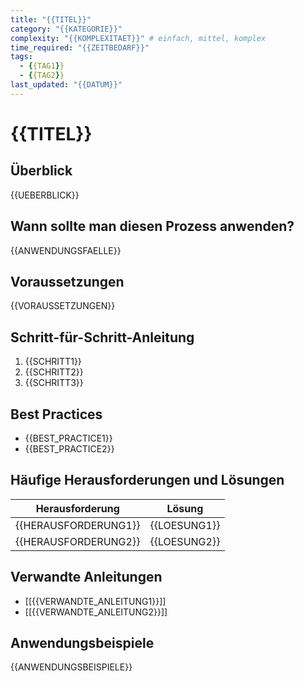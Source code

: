 ```yaml
---
title: "{{TITEL}}"
category: "{{KATEGORIE}}"
complexity: "{{KOMPLEXITAET}}" # einfach, mittel, komplex
time_required: "{{ZEITBEDARF}}"
tags:
  - {{TAG1}}
  - {{TAG2}}
last_updated: "{{DATUM}}"
---
```


# {{TITEL}}

## Überblick

{{UEBERBLICK}}

## Wann sollte man diesen Prozess anwenden?

{{ANWENDUNGSFAELLE}}

## Voraussetzungen

{{VORAUSSETZUNGEN}}

## Schritt-für-Schritt-Anleitung

1. {{SCHRITT1}}
2. {{SCHRITT2}}
3. {{SCHRITT3}}

## Best Practices

- {{BEST_PRACTICE1}}
- {{BEST_PRACTICE2}}

## Häufige Herausforderungen und Lösungen

| Herausforderung | Lösung |
|----------------|--------|
| {{HERAUSFORDERUNG1}} | {{LOESUNG1}} |
| {{HERAUSFORDERUNG2}} | {{LOESUNG2}} |

## Verwandte Anleitungen

- [[{{VERWANDTE_ANLEITUNG1}}]]
- [[{{VERWANDTE_ANLEITUNG2}}]]

## Anwendungsbeispiele

{{ANWENDUNGSBEISPIELE}}
